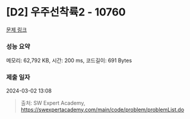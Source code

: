 # [D2] 우주선착륙2 - 10760 

[문제 링크](https://swexpertacademy.com/main/code/problem/problemDetail.do?contestProbId=AXSHJueab1oDFAQT) 

### 성능 요약

메모리: 62,792 KB, 시간: 200 ms, 코드길이: 691 Bytes

### 제출 일자

2024-03-02 13:08



> 출처: SW Expert Academy, https://swexpertacademy.com/main/code/problem/problemList.do